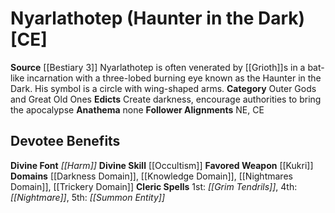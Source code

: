 ﻿---
ability: null
ability_boost: null
alignment: CE
deity:
- '[[DATABASE/deity/Nyarlathotep|Nyarlathotep (Haunter in the Dark)]]'
deity_category: Outer Gods and Great Old Ones
divine_font: Harm
domain:
- '[[DATABASE/domain/Darkness Domain|Darkness]]'
- '[[DATABASE/domain/Knowledge Domain|Knowledge]]'
- '[[DATABASE/domain/Nightmares Domain|Nightmares]]'
- '[[DATABASE/domain/Trickery Domain|Trickery]]'
favored_weapon: '[[DATABASE/weapon/Kukri|Kukri]]'
follower_alignment:
- NE
- CE
id: '222'
name: Nyarlathotep
rarity: Common
skill:
- '[[DATABASE/skill/Occultism|Occultism]]'
source: '[[DATABASE/source/Bestiary 3|Bestiary 3]]'
trait: null
type: Deity

---
# Nyarlathotep (Haunter in the Dark) [CE]

**Source** [[Bestiary 3]]
Nyarlathotep is often venerated by [[Grioth]]s in a bat-like incarnation with a three-lobed burning eye known as the Haunter in the Dark. His symbol is a circle with wing-shaped arms.
**Category** Outer Gods and Great Old Ones
**Edicts** Create darkness, encourage authorities to bring the apocalypse 
**Anathema** none
**Follower Alignments** NE, CE

## Devotee Benefits

**Divine Font** _[[Harm]]_
**Divine Skill** [[Occultism]]
**Favored Weapon** [[Kukri]]
**Domains** [[Darkness Domain]], [[Knowledge Domain]], [[Nightmares Domain]], [[Trickery Domain]]
**Cleric Spells** 1st: _[[Grim Tendrils]]_, 4th: _[[Nightmare]]_, 5th: _[[Summon Entity]]_